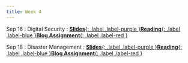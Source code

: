 ```yaml
---
title: Week 4
---
```


Sep 16
: Digital Security
: [**Slides**{: .label .label-purple }](#)[**Reading**{: .label .label-blue }](#)[**Blog Assignment**{: .label .label-red }](https://canvas.vt.edu/courses/212567/modules/items/3466235)


Sep 18
: Disaster Management
: [**Slides**{: .label .label-purple }](#)[**Reading**{: .label .label-blue }](https://drive.google.com/file/d/1AcIm0XnTGEOG2-5_K_sx7InEswBjHP1H/view?usp=sharing)[**Blog Assignment**{: .label .label-red }](https://canvas.vt.edu/courses/212567/modules/items/3466238)